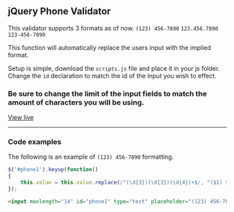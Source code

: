 ## jQuery Phone Validator

This validator supports 3 formats as of now. 
`(123) 456-7890`
`123.456.7890`
`123-456-7890`

This function will automatically replace the users input with the implied format.

Setup is simple, download the `scripts.js` file and place it in your js folder.
Change the `id` declaration to match the id of the input you wish to effect.

### Be sure to change the limit of the input fields to match the amount of characters you will be using.

[View live](https://thesandybridge.github.io/jQuery-Phone-Validation/)

---

### Code examples

The following is an example of `(123) 456-7890` formatting.

```javascript
$('#phone1').keyup(function()
{
    this.value = this.value.replace(/^(\d{3})(\d{3})(\d{4})+$/, "($1) $2-$3");
});
```

```html
<input maxlength="14" id="phone1" type="text" placeholder="(123) 456-7890" required> 
```

